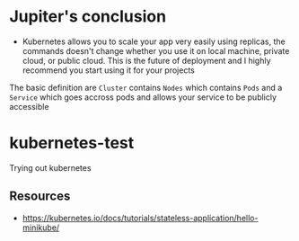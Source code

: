 # Jupiter's conclusion
- Kubernetes allows you to scale your app very easily using replicas, the commands doesn't change whether you use it on local machine, private cloud, or public cloud. This is the future of deployment and I highly recommend you start using it for your projects

The basic definition are ```Cluster``` contains ```Nodes``` which contains ```Pods``` and a ```Service``` which goes accross pods and allows your service to be publicly accessible


# kubernetes-test
Trying out kubernetes

## Resources
- https://kubernetes.io/docs/tutorials/stateless-application/hello-minikube/